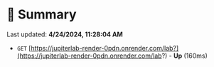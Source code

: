 # 📖 Summary
Last updated: **4/24/2024, 11:28:04 AM**

- `GET` [https://jupiterlab-render-0pdn.onrender.com/lab?](https://jupiterlab-render-0pdn.onrender.com/lab?) - **Up** (160ms)
